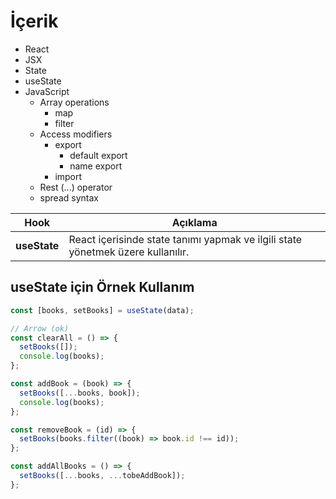 # İçerik

- React
- JSX
- State
- useState
- JavaScript
  - Array operations
    - map
    - filter
  - Access modifiers
    - export
      - default export
      - name export
    - import
  - Rest (...) operator 
  - spread syntax


| Hook         | Açıklama                                                                        |
| ------------ | ------------------------------------------------------------------------------- |
| **useState** | React içerisinde state tanımı yapmak ve ilgili state yönetmek üzere kullanılır. |

## useState için Örnek Kullanım

```js
const [books, setBooks] = useState(data);

// Arrow (ok)
const clearAll = () => {
  setBooks([]);
  console.log(books);
};

const addBook = (book) => {
  setBooks([...books, book]);
  console.log(books);
};

const removeBook = (id) => {
  setBooks(books.filter((book) => book.id !== id));
};

const addAllBooks = () => {
  setBooks([...books, ...tobeAddBook]);
};
```
